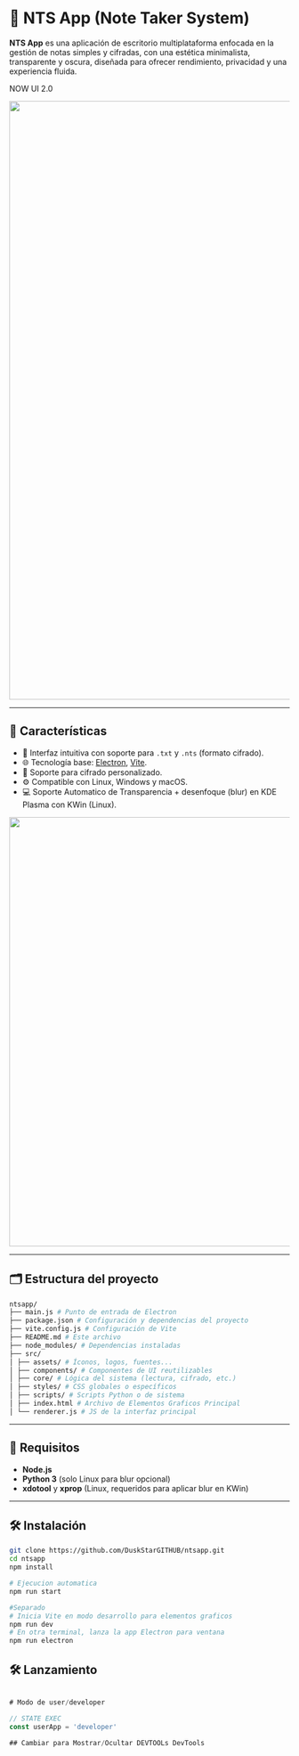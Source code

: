 # 📝 NTS App (Note Taker System)

**NTS App** es una aplicación de escritorio multiplataforma enfocada en la gestión de notas simples y cifradas, con una estética minimalista, transparente y oscura, diseñada para ofrecer rendimiento, privacidad y una experiencia fluida.

NOW UI 2.0
<div align="center">
  <img width="1882" height="1075" alt="imagen" src="https://github.com/user-attachments/assets/52120679-aaad-45ef-903a-e8a1f67141d5" />
</div>

---

## 🚀 Características

- 🧠 Interfaz intuitiva con soporte para `.txt` y `.nts` (formato cifrado).
- 🌐 Tecnología base: [Electron](https://electronjs.org), [Vite](https://vitejs.dev).
- 🔐 Soporte para cifrado personalizado.
- ⚙️ Compatible con Linux, Windows y macOS.
- 💻 Soporte Automatico de Transparencia + desenfoque (blur) en KDE Plasma con KWin (Linux).
<div align="center">
  <img width="1054" height="771" alt="imagen" src="https://github.com/user-attachments/assets/07d1370a-7af2-4018-9d73-92aca8e78176" />
</div>



---

## 🗂️ Estructura del proyecto

```bash
ntsapp/
├── main.js # Punto de entrada de Electron
├── package.json # Configuración y dependencias del proyecto
├── vite.config.js # Configuración de Vite
├── README.md # Este archivo
├── node_modules/ # Dependencias instaladas
├── src/
│ ├── assets/ # Íconos, logos, fuentes...
│ ├── components/ # Componentes de UI reutilizables
│ ├── core/ # Lógica del sistema (lectura, cifrado, etc.)
│ ├── styles/ # CSS globales o específicos
│ ├── scripts/ # Scripts Python o de sistema
│ ├── index.html # Archivo de Elementos Graficos Principal
│ └── renderer.js # JS de la interfaz principal
```

---

## 🧪 Requisitos

- **Node.js**
- **Python 3** (solo Linux para blur opcional)
- **xdotool** y **xprop** (Linux, requeridos para aplicar blur en KWin)

---

## 🛠️ Instalación

```bash
git clone https://github.com/DuskStarGITHUB/ntsapp.git
cd ntsapp
npm install

# Ejecucion automatica
npm run start

#Separado
# Inicia Vite en modo desarrollo para elementos graficos
npm run dev
# En otra terminal, lanza la app Electron para ventana
npm run electron

```

## 🛠️ Lanzamiento

```main.js

# Modo de user/developer

// STATE EXEC
const userApp = 'developer'

## Cambiar para Mostrar/Ocultar DEVTOOLs DevTools

```
